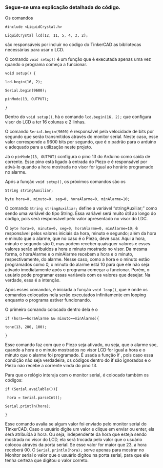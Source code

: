 ### **Segue-se uma explicação detalhada do código.** 

Os comandos 

`#include <LiquidCrystal.h>`

`LiquidCrystal lcd(12, 11, 5, 4, 3, 2);`

são responsáveis por incluir no código do TinkerCAD as bibliotecas necessárias para usar o LCD.

O comando `void setup()` é um função que é executada apenas uma vez quando o programa começa a funcionar. 

`void setup() {`

  `lcd.begin(16, 2);` 
  
  `Serial.begin(9600);`
  
  `pinMode(13, OUTPUT);`
  
`}`

Dentro do `void setup()`, há o comando `lcd.begin(16, 2);` que configura visor do LCD a ter 16 colunas e  2 linhas. 

O comando `Serial.begin(9600)` é responsável pela velocidade de bits por segundo que serão transmitidos através do monitor serial. Neste caso, esse valor corresponde a 9600 bits por segundo, que é o padrão para o arduino e adequado para a utilização neste projeto. 

Já o `pinMode(13, OUTPUT)` configura o pino 13 do Arduino como saída de corrente. Esse pino está ligado à entrada do Piezo e é responsável por ativá-lo quando a hora mostrada no visor for igual ao horário programado no alarme.

Após a função `void setup()`, os próximos comandos são os

`String stringAuxiliar;`

`byte hora=0, minuto=0, seg=0, horaAlarme=0, minAlarme=10;`

O comando `String stringAuxiliar;` define a variável “stringAuxiliar;” como sendo uma variável do tipo String. Essa variável será muito útil ao longo do código, pois será responsável pelo valor apresentado no visor do LDC.

O `byte hora=0, minuto=0, seg=0, horaAlarme=0, minAlarme=10;` é responsável pelos 
valores iniciais da hora, minuto e segundo; além da hora e minuto que o alarme, que no caso é o Piezo, deve soar. Aqui a hora, minuto e segundo são 0, mas podem receber quaisquer valores e esses valores serão atribuídos a hora e minuto mostrado no visor. Da mesma forma, o horaAlarme e o minAlarme recebem a hora e o minuto, respectivamente, do alarme. Nesse caso, como a hora e o minuto estão programados como 0, o minuto do alarme está 10 para que ele não seja ativado imediatamente após o programa começar a funcionar. Porém, o usuário pode programar essas variáveis com os valores que desejar. Na verdade, essa é a intenção.    

Após esses comandos, é iniciada a função `void loop()`, que é onde os comandos colocados nela serão executados infinitamente em looping enquanto o programa estiver funcionando.

O primeiro comando colocado dentro dela é o

`if (hora==horaAlarme && minuto==minAlarme){`

   `tone(13, 200, 100);` 
   
 `}`

Esse comando faz com que o Piezo seja ativado, ou seja, que o alarme soe, quando a hora e o minuto mostrados no visor LCD for igual a hora e o minuto que o alarme foi programado. É usada a função if , pois caso essa condição não seja verdadeira, os códigos dentro do if são ignorados e o Piezo não recebe a corrente vinda do pino 13.

Para que o relógio interaja com o monitor serial, é colocado também os códigos:

`if (Serial.available()){`

` hora = Serial.parseInt();`

`Serial.println(hora);` 
  
  `}`

Esse comando avalia se algum valor foi enviado pelo monitor serial do TinkerCAD. Caso o 
usuário digite um valor e clique em enviar ou enter, ela será atribuída à hora. Ou seja,
independente da hora que esteja sendo mostrada no visor do LCD, ela será trocada pelo valor que o usuário colocou através da porta serial. Se esse valor for maior que 23, a hora receberá 
00. O `Serial.println(hora);` serve apenas para mostrar no Monitor serial o valor que o usuário digitou na porta serial, para que ele tenha certeza que digitou o valor correto.





